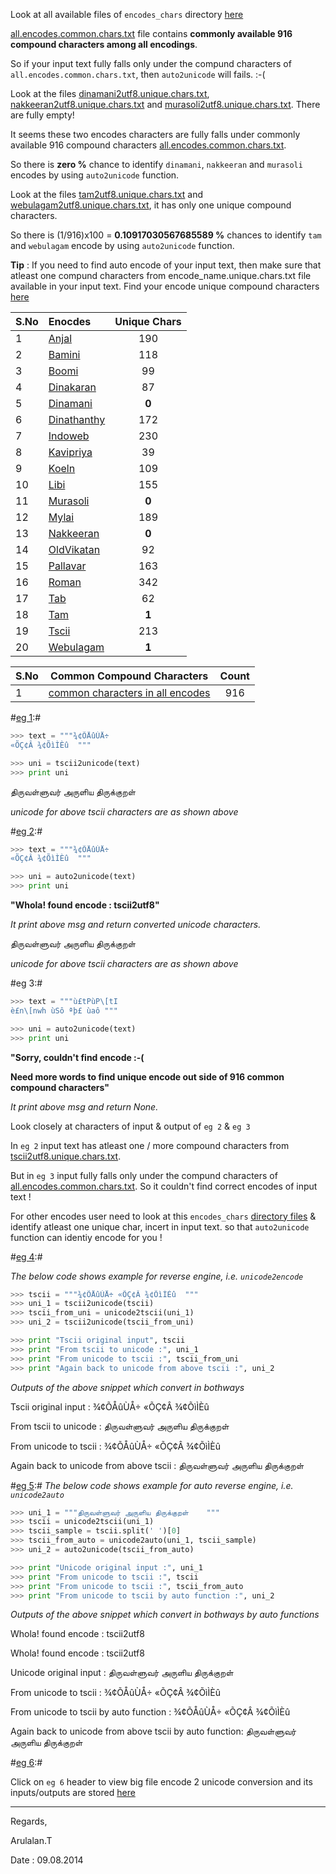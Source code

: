 
Look at all available files of `encodes_chars` directory [here]() 

[all.encodes.common.chars.txt](all.encodes.common.chars.txt) file contains **commonly available 916 compound characters among all encodings**.

So if your input text fully falls only under the compund characters of `all.encodes.common.chars.txt`, then `auto2unicode` will fails. :-(


Look at the files [dinamani2utf8.unique.chars.txt](dinamani2utf8.unique.chars.txt),  [nakkeeran2utf8.unique.chars.txt](nakkeeran2utf8.unique.chars.txt) and [murasoli2utf8.unique.chars.txt](murasoli2utf8.unique.chars.txt). There are fully empty!

It seems these two encodes characters are fully falls under commonly available
916 compound characters [all.encodes.common.chars.txt](all.encodes.common.chars.txt).

So there is **zero %** chance to identify `dinamani`, `nakkeeran` and `murasoli` encodes by using `auto2unicode` function.

Look at the files [tam2utf8.unique.chars.txt](tam2utf8.unique.chars.txt) and [webulagam2utf8.unique.chars.txt](webulagam2utf8.unique.chars.txt), it has only one unique compound characters.

So there is (1/916)x100 = **0.10917030567685589 %** chances to identify `tam` and `webulagam` encode by using `auto2unicode` function.


**Tip** : If you need to find auto encode of your input text, then make sure that
atleast one compund characters from encode_name.unique.chars.txt file available in your 
input text. Find your encode unique compound characters [here]() 


| S.No  | Enocdes | Unique Chars|
| ---- | :--------- | :---------: |
| 1  |  [Anjal](anjal2utf8.unique.chars.txt) | 190 |
| 2  | [Bamini](bamini2utf8.unique.chars.txt)  | 118 |
| 3  | [Boomi](boomi2utf8.unique.chars.txt)  | 99 |
| 4  | [Dinakaran](dinakaran2utf8.unique.chars.txt) | 87 |
| 5  | [Dinamani](dinamani2utf8.unique.chars.txt)  | **0** |
| 6  | [Dinathanthy](dinathanthy2utf8.unique.chars.txt)  | 172  |
| 7  | [Indoweb](indoweb2utf8.unique.chars.txt)     | 230   |  
| 8  | [Kavipriya](kavipriya2utf8.unique.chars.txt)  | 39 |
| 9  | [Koeln](koeln2utf8.unique.chars.txt)     | 109  |
| 10 | [Libi](libi2utf8.unique.chars.txt)       | 155  |
| 11  | [Murasoli](murasoli2utf8.unique.chars.txt)  | **0** |
| 12 | [Mylai](mylai2utf8.unique.chars.txt)  | 189 |
| 13  | [Nakkeeran](nakkeeran2utf8.unique.chars.txt)   | **0** |
| 14  | [OldVikatan](oldvikatan2utf8.unique.chars.txt)   |   92  |
| 15  | [Pallavar](pallavar2utf8.unique.chars.txt)       |  163   |
| 16 | [Roman](roman2utf8.unique.chars.txt)  | 342 |
| 17  | [Tab](tab2utf8.unique.chars.txt)  | 62 |
| 18 | [Tam](tam2utf8.unique.chars.txt)  | **1** |
| 19 | [Tscii](tscii2utf8.unique.chars.txt)   | 213 |   
| 20   | [Webulagam](webulagam2utf8.unique.chars.txt)       |  **1**  |


| S.No| Common Compound Characters                 | Count |
| ---| -------------------------------------------------------|:-----:|
| 1 | [common characters in all encodes](all.encodes.common.chars.txt) | 916 |




#[eg 1](../demo_tscii2utf8.py):#


```python
>>> text = """¾¢ÕÅûÙÅ÷ 
«ÕÇ¢Â ¾¢ÕìÌÈû  """

>>> uni = tscii2unicode(text)
>>> print uni
```
திருவள்ளுவர் அருளிய திருக்குறள்  

*unicode for above tscii characters are as shown above*


#[eg 2](../demo_auto2utf8.py):#

```python
>>> text = """¾¢ÕÅûÙÅ÷ 
«ÕÇ¢Â ¾¢ÕìÌÈû  """

>>> uni = auto2unicode(text)
>>> print uni
```

**"Whola! found encode :  tscii2utf8"**

*It print above msg and return converted unicode characters.*

திருவள்ளுவர் அருளிய திருக்குறள்  

*unicode for above tscii characters are as shown above*


#eg 3:#

```python
>>> text = """ù£tPùP\[tI
è£n\[nwh ùSô ªþ£ ùaô """

>>> uni = auto2unicode(text)
>>> print uni
```

**"Sorry, couldn't find encode :-(**

**Need more words to find unique encode out side of 916 common compound characters"**

*It print above msg and return None.*


Look closely at characters of input & output of `eg 2` & `eg 3` 

In `eg 2` input text has atleast one / more compound characters from [tscii2utf8.unique.chars.txt](tscii2utf8.unique.chars.txt).

But in `eg 3` input fully falls only under the compund characters of 
[all.encodes.common.chars.txt](all.encodes.common.chars.txt). So it couldn't find correct encodes of input text ! 

For other encodes user need to look at this `encodes_chars` [directory files]() &
identify atleast one unique char, incert in input text. so that `auto2unicode` function
can identiy encode for you ! 


#[eg 4](../demo_utf8_2_tscii.py):#

*The below code shows example for reverse engine, i.e. `unicode2encode`*

```python
>>> tscii = """¾¢ÕÅûÙÅ÷ «ÕÇ¢Â ¾¢ÕìÌÈû  """
>>> uni_1 = tscii2unicode(tscii)
>>> tscii_from_uni = unicode2tscii(uni_1)
>>> uni_2 = tscii2unicode(tscii_from_uni)

>>> print "Tscii original input", tscii
>>> print "From tscii to unicode :", uni_1 
>>> print "From unicode to tscii :", tscii_from_uni
>>> print "Again back to unicode from above tscii :", uni_2
```

  *Outputs of the above snippet which convert in bothways* 

Tscii original input : ¾¢ÕÅûÙÅ÷ «ÕÇ¢Â ¾¢ÕìÌÈû 

From tscii to unicode : திருவள்ளுவர் அருளிய திருக்குறள்  

From unicode to tscii : ¾¢ÕÅûÙÅ÷ «ÕÇ¢Â ¾¢ÕìÌÈû  

Again back to unicode from above tscii : திருவள்ளுவர் அருளிய திருக்குறள்  


#[eg 5](../demo_utf8_2_auto.py):#
*The below code shows example for auto reverse engine, i.e. `unicode2auto`*

```python
>>> uni_1 = """திருவள்ளுவர் அருளிய திருக்குறள்    """
>>> tscii = unicode2tscii(uni_1)
>>> tscii_sample = tscii.split(' ')[0]
>>> tscii_from_auto = unicode2auto(uni_1, tscii_sample)
>>> uni_2 = auto2unicode(tscii_from_auto)

>>> print "Unicode original input :", uni_1
>>> print "From unicode to tscii :", tscii  
>>> print "From unicode to tscii :", tscii_from_auto
>>> print "From unicode to tscii by auto function :", uni_2
```
 
 *Outputs of the above snippet which convert in bothways by auto functions*

Whola! found encode :  tscii2utf8

Whola! found encode :  tscii2utf8

Unicode original input : திருவள்ளுவர் அருளிய திருக்குறள்    

From unicode to tscii : ¾¢ÕÅûÙÅ÷ «ÕÇ¢Â ¾¢ÕìÌÈû    

From unicode to tscii by auto function : ¾¢ÕÅûÙÅ÷ «ÕÇ¢Â ¾¢ÕìÌÈû    

Again back to unicode from above tscii by auto function: திருவள்ளுவர் அருளிய திருக்குறள்  


#[eg 6](../demo_bigfiles_auto2unicode.py):#

Click on `eg 6` header to view big file encode 2 unicode conversion and its inputs/outputs are stored [here](../sample_encode_documents)



------------------------------------------------------------------------------------------------------------

Regards,

Arulalan.T 

Date : 09.08.2014
